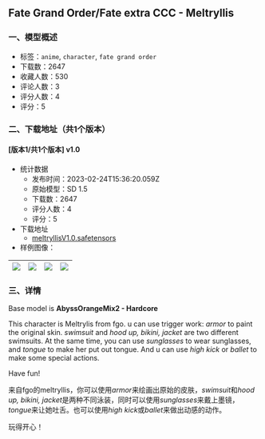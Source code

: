 ## Fate Grand Order/Fate extra CCC - Meltryllis
### 一、模型概述

- 标签：`anime`, `character`, `fate grand order`
- 下载数：2647
- 收藏人数：530
- 评论人数：3
- 评分人数：4
- 评分：5

### 二、下载地址（共1个版本）

#### [版本1/共1个版本] v1.0

- 统计数据
  - 发布时间：2023-02-24T15:36:20.059Z
  - 原始模型：SD 1.5
  - 下载数：2647
  - 评分人数：4
  - 评分：5
- 下载地址
  - [meltryllisV1.0.safetensors](https://civitai.com/api/download/models/14901)
- 样例图像：

| <img src="https://image.civitai.com/xG1nkqKTMzGDvpLrqFT7WA/46856b22-c224-483e-85d4-9aab17ea7b00/width=450/145863.jpeg" /> | <img src="https://image.civitai.com/xG1nkqKTMzGDvpLrqFT7WA/5aaf7673-233d-4c7c-9c21-516a2a2c6500/width=450/145869.jpeg" /> | <img src="https://image.civitai.com/xG1nkqKTMzGDvpLrqFT7WA/b2c60dd0-ea4e-47e9-34b9-41bc96b53200/width=450/145868.jpeg" /> | <img src="https://image.civitai.com/xG1nkqKTMzGDvpLrqFT7WA/edd1d685-ab15-4e9d-bd17-598b1449f000/width=450/145867.jpeg" /> |
| ---- | ---- | ---- | ---- |


### 三、详情
<p>Base model is <strong>AbyssOrangeMix2 - Hardcore</strong></p><p>This character is Meltrylis from fgo. u can use trigger work: <em>armor</em> to paint the original skin. <em>swimsuit</em> and <em>hood up, bikini, jacket</em> are two different swimsuits. At the same time, you can use <em>sunglasses</em> to wear sunglasses, and <em>tongue</em> to make her put out tongue. And u can use <em>high kick</em> or <em>ballet</em> to make some special actions.</p><p>Have fun!</p><p></p><p>来自fgo的meltryllis，你可以使用<em>armor</em>来绘画出原始的皮肤，<em>swimsuit</em>和<em>hood up, bikini, jacket</em>是两种不同泳装，同时可以使用<em>sunglasses</em>来戴上墨镜，<em>tongue</em>来让她吐舌。也可以使用<em>high kick</em>或<em>ballet</em>来做出动感的动作。</p><p>玩得开心！</p>